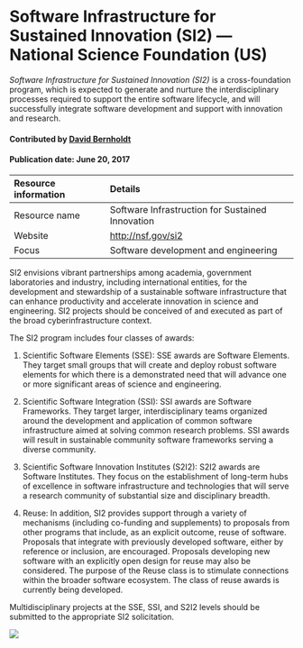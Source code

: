 # Software Infrastructure for Sustained Innovation (SI2) — National Science Foundation (US)
<!-- deck text start --> 
*Software Infrastructure for Sustained Innovation (SI2)* is a cross-foundation program, which is expected to generate and nurture the interdisciplinary processes required to support the entire software lifecycle, and will successfully integrate software development and support with innovation and research.
<!-- deck text end --> 

#### Contributed by [David Bernholdt](http://github.com/bernhold)
#### Publication date: June 20, 2017

Resource information | Details 
:--- | :--- 
Resource name | Software Infrastruction for Sustained Innovation 
Website | http://nsf.gov/si2
Focus | Software development and engineering

SI2 envisions vibrant partnerships among academia, government laboratories and industry, including international entities, for the development and stewardship of a sustainable software infrastructure that can enhance productivity and accelerate innovation in science and engineering. SI2 projects should be conceived of and executed as part of the broad cyberinfrastructure context.

The SI2 program includes four classes of awards:
1. Scientific Software Elements (SSE): SSE awards are Software Elements. They target small groups that will create and deploy robust software elements for which there is a demonstrated need that will advance one or more significant areas of science and engineering.

2. Scientific Software Integration (SSI): SSI awards are Software Frameworks. They target larger, interdisciplinary teams organized around the development and application of common software infrastructure aimed at solving common research problems. SSI awards will result in sustainable community software frameworks serving a diverse community.

3. Scientific Software Innovation Institutes (S2I2): S2I2 awards are Software Institutes. They focus on the establishment of long-term hubs of excellence in software infrastructure and technologies that will serve a research community of substantial size and disciplinary breadth.

4. Reuse: In addition, SI2 provides support through a variety of mechanisms (including co-funding and supplements) to proposals from other programs that include, as an explicit outcome, reuse of software. Proposals that integrate with previously developed software, either by reference or inclusion, are encouraged. Proposals developing new software with an explicitly open design for reuse may also be considered. The purpose of the Reuse class is to stimulate connections within the broader software ecosystem. The class of reuse awards is currently being developed.

Multidisciplinary projects at the SSE, SSI, and S2I2 levels should be submitted to the appropriate SI2 solicitation.

<img src='../images/Logo_NSF_4ColorB_Sm.png' class='logo' />

<!---
Publish: yes
Topics: Funding sources and programs
Pinned: no
RSS update: 2017-06-20
--->
